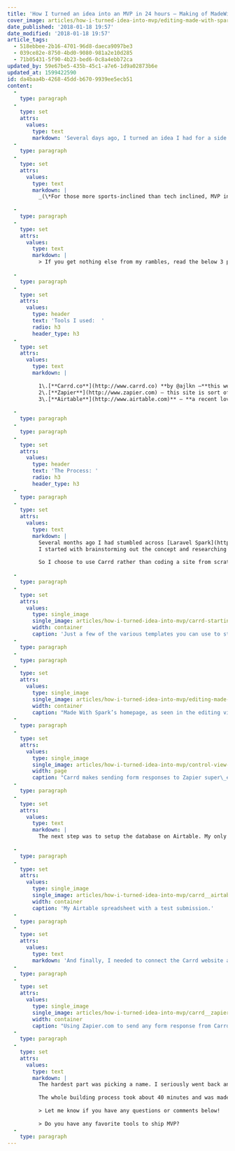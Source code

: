 ```yaml
---
title: 'How I turned an idea into an MVP in 24 hours — Making of MadeWithSpark.com'
cover_image: articles/how-i-turned-idea-into-mvp/editing-made-with-spark.png
date_published: '2018-01-18 19:57'
date_modified: '2018-01-18 19:57'
article_tags:
  - 518ebbee-2b16-4701-96d8-daeca9097be3
  - 039ce82e-8750-4bd0-9080-981a2e10d285
  - 71b05431-5f90-4b23-bed6-0c8a4ebb72ca
updated_by: 59e67be5-435b-45c1-a7e6-1d9a02873b6e
updated_at: 1599422590
id: da4baa4b-4268-45dd-b670-9939ee5ecb51
content:
  -
    type: paragraph
  -
    type: set
    attrs:
      values:
        type: text
        markdown: 'Several days ago, I turned an idea I had for a side project into a [deployed live MVP,](http://madewithspark.com) which was fairly exciting. It is so easy to come up with ideas but often I feel my failure comes with execution and deployment, aka I’m constrained by time (or often lazy). A few weeks ago I had a similar idea to this product and suggested it to the product owner; never did I think “I should just build it myself.” So of course someone else came along after that suggestion and built that product. I wasn’t going to miss the opportunity this time — so now that I’m a web developer and fairly in tune with growth hacking, social media marketing and all that jazz I’m excited to be able to ship products out the door. **I’m hoping this blog post will help encourage all you web developers and digital creators out there to get off the couch, standing desk or where-ever you are and ship MVP\* products into the world.**'
  -
    type: paragraph
  -
    type: set
    attrs:
      values:
        type: text
        markdown: |
          _(\*For those more sports-inclined than tech inclined, MVP in tech is Minimum Viable Product, not Most Valued Player. When you ship an MVP product you are releasing a product that is bare bones functional and will have later functionality added to it)._
          
  -
    type: paragraph
  -
    type: set
    attrs:
      values:
        type: text
        markdown: |
          > If you get nothing else from my rambles, read the below 3 points and then close this tab…
          
  -
    type: paragraph
  -
    type: set
    attrs:
      values:
        type: header
        text: 'Tools I used:  '
        radio: h3
        header_type: h3
  -
    type: set
    attrs:
      values:
        type: text
        markdown: |
          
          1\.[**Carrd.co**](http://www.carrd.co) **by @ajlkn —**this website builder is fantastic and allows a user to ship super clean, responsive and fast landing pages.   
          2\.[**Zapier**](http://www.zapier.com) — this site is sort of like [IFTTT](http://www.ifttt.com) but for developers and tech-minded folks. If you don’t know what IFTTT is, think ‘a website that connects things together’.   
          3\.[**Airtable**](http://www.airtable.com)** — **a recent lovechild of the tech world, this site is a hybrid of spreadsheets and databases with lots of magic mixed in.
          
  -
    type: paragraph
  -
    type: paragraph
  -
    type: set
    attrs:
      values:
        type: header
        text: 'The Process: '
        radio: h3
        header_type: h3
  -
    type: paragraph
  -
    type: set
    attrs:
      values:
        type: text
        markdown: |
          Several months ago I had stumbled across [Laravel Spark](https://spark.laravel.com/) and was impressed with what I saw, even though I’m not a PHP or backend developer. I am a HUGE fan of anything [Steve Schoger](https://medium.com/u/582a92a6b0b9) touches and because he did the web design for Spark I loved the visual aesthetics of their site. As a result of that and the product looking pretty cool, I was very curious to find examples of what was built using Spark, but after combing Reddit and Twitter I only found a few examples. Fast forward several days ago, I was browsing Twitter and saw a post about Laravel Spark. At that point, after careful prodding from my developer brother, I started to think about building a gallery of projects that use Spark.   
          I started with brainstorming out the concept and researching out similar ideas. Of course, this type of idea is nothing new, there are many websites out there that display a gallery of websites that use ‘x’ technology.
          
          So I choose to use Carrd rather than coding a site from scratch because it is so stinking easy to whip up a clean and responsive landing page via Carrd. I’ve actually built 5+ sites using Carrd and absolutely recommend the pro version. It is a great value! So I picked a template and then customized the design, fonts, etc to match the visual vibes I was looking for. It was also super easy to attach the form from Carrd to the Zapier ‘zap’ that would send the data to my Airtable.
          
  -
    type: paragraph
  -
    type: set
    attrs:
      values:
        type: single_image
        single_image: articles/how-i-turned-idea-into-mvp/carrd-starting-point.png
        width: container
        caption: 'Just a few of the various templates you can use to start building with www.carrd.co.'
  -
    type: paragraph
  -
    type: paragraph
  -
    type: set
    attrs:
      values:
        type: single_image
        single_image: articles/how-i-turned-idea-into-mvp/editing-made-with-spark.png
        width: container
        caption: "Made With Spark’s homepage, as seen in the editing view of\_Carrd."
  -
    type: paragraph
  -
    type: set
    attrs:
      values:
        type: single_image
        single_image: articles/how-i-turned-idea-into-mvp/control-view-of-carrd.png
        width: page
        caption: "Carrd makes sending form responses to Zapier super\_easy!"
  -
    type: paragraph
  -
    type: set
    attrs:
      values:
        type: text
        markdown: |
          The next step was to setup the database on Airtable. My only prior experience with it was setting a job search spreadsheet _(any design minded agencies looking for a talented Junior Frontend Developer btw?)_ a few weeks ago so I honestly haven’t used it a lot. But it looks really powerful and beautiful; If you haven’t been able to tell yet, I love powerful and beautiful tools.
          
  -
    type: paragraph
  -
    type: set
    attrs:
      values:
        type: single_image
        single_image: articles/how-i-turned-idea-into-mvp/carrd__airtable.png
        width: container
        caption: 'My Airtable spreadsheet with a test submission.'
  -
    type: paragraph
  -
    type: set
    attrs:
      values:
        type: text
        markdown: 'And finally, I needed to connect the Carrd website and the Airtable database. So I set up a zap in just a few minutes.'
  -
    type: paragraph
  -
    type: set
    attrs:
      values:
        type: single_image
        single_image: articles/how-i-turned-idea-into-mvp/carrd__zapier-resp.png
        width: container
        caption: "Using Zapier.com to send any form response from Carrd.co to Airtable.com is\_great!"
  -
    type: paragraph
  -
    type: set
    attrs:
      values:
        type: text
        markdown: |
          The hardest part was picking a name. I seriously went back and forth and asked everyone under the sun for insight. I originally started with “The Spark Collection” but eventually ditched that for “Made With Spark” which is the typical naming convention for a project like this. In this branding decision process, I was, of course, scoping out social media handles, domains and thinking about things like SEO and branding. So I picked my name, bought my domain from [Dreamhost](https://www.dreamhost.com/r.cgi?1344648) (they are amazing by the way). You can check out my MVP, [Made With Spark](http://madewithspark.com)!
          
          The whole building process took about 40 minutes and was made easy by the above tools. I recommend you check them out for quick MVP deployment! I hope this quick guide helps you ship more MVPs and miss fewer opportunities to turn all those ideas into real things.
          
          > Let me know if you have any questions or comments below!
          
          > Do you have any favorite tools to ship MVP?
  -
    type: paragraph
---
```

